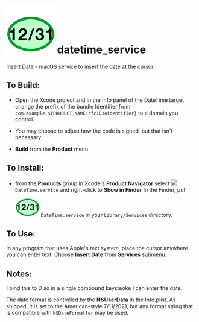 # ![](images/icon_128.png) datetime_service
Insert Date - macOS service to  insert the date at the cursor.

## To Build:

* Open the Xcode project and in the Info panel of the DateTime target change the prefix of the bundle Identifier from `com.example.${PRODUCT_NAME:rfc1034identifier}`  to a domain you control.

* You may choose to adjust how the code is signed, but that isn't necessary.

* **Build** from the **Product** menu

## To Install:

* from the **Products** group in Xcode's **Product Navigator** select ![]([images/icon_64.png) `DateTime.service` and right-click to **Show in Finder** In the Finder, put ![](images/icon_64.png)  `DateTime.service` in your `Library/Services` directory.

## To Use:

In any program that uses Apple's text system, place the cursor anywhere you can enter text. Choose **Insert Date** from **Services** submenu.


## Notes:

I bind this to <Command><Shift>D so in a single compound keysteoke I can enter the date.

The date format is controlled by the **NSUserData** in the Info.plist. As shipped, it is set to the American-style 7/11/2021, but any format string that is compatible with `NSDateFormatter` may be used.
 
